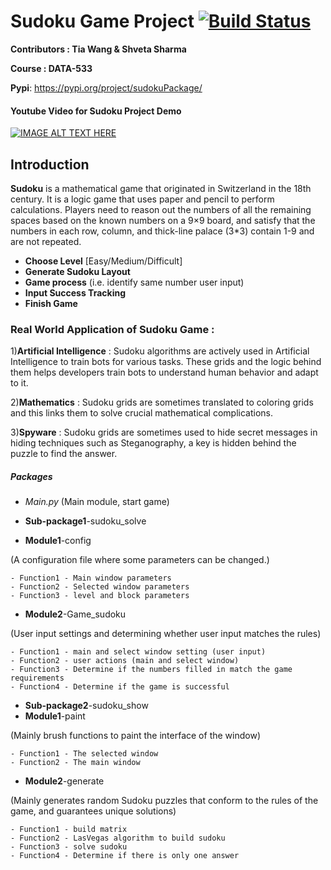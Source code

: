 # Sudoku Game Project [![Build Status](https://app.travis-ci.com/atevhs/TravisCI-DATA533.svg?branch=main)](https://app.travis-ci.com/atevhs/TravisCI-DATA533)

**Contributors : Tia Wang & Shveta Sharma**

**Course : DATA-533**

**Pypi**: https://pypi.org/project/sudokuPackage/

#### Youtube Video for Sudoku Project Demo

[![IMAGE ALT TEXT HERE](https://img.youtube.com/vi/2XGLlmKY1fw/0.jpg)](https://youtu.be/2XGLlmKY1fw)


## Introduction

**Sudoku** is a mathematical game that originated in Switzerland in the 18th century. It is a logic game that uses paper and pencil to perform calculations. Players need to reason out the numbers of all the remaining spaces based on the known numbers on a 9×9 board, and satisfy that the numbers in each row, column, and thick-line palace (3*3) contain 1-9 and are not repeated.

- **Choose Level** [Easy/Medium/Difficult]
- **Generate Sudoku Layout**
- **Game process** (i.e. identify same number user input)
- **Input Success Tracking**
- **Finish Game**

### Real World Application of Sudoku Game :

1)**Artificial Intelligence** : Sudoku algorithms are actively used in Artificial Intelligence to train bots for various tasks. These grids and the logic behind them helps developers train bots to understand human behavior and adapt to it.

2)**Mathematics** : Sudoku grids are sometimes translated to coloring grids and this links them to solve crucial mathematical complications.

3)**Spyware** : Sudoku grids are sometimes used to hide secret messages in hiding techniques such as Steganography, a key is hidden behind the puzzle to find the answer.


##### Packages
- *Main.py* (Main module, start game)
 - **Sub-package1**-sudoku_solve
 
 - **Module1**-config 

(A configuration file where some parameters can be changed.)
    
    - Function1 - Main window parameters
    - Function2 - Selected window parameters
    - Function3 - level and block parameters
    
 - **Module2**-Game_sudoku

(User input settings and determining whether user input matches the rules)

    - Function1 - main and select window setting (user input)
    - Function2 - user actions (main and select window)
    - Function3 - Determine if the numbers filled in match the game requirements
    - Function4 - Determine if the game is successful
    
  - **Sub-package2**-sudoku_show
  - **Module1**-paint 
 
(Mainly brush functions to paint the interface of the window)
 
    - Function1 - The selected window
    - Function2 - The main window

  - **Module2**-generate 

(Mainly generates random Sudoku puzzles that conform to the rules of the game, and guarantees unique solutions)
    
    - Function1 - build matrix
    - Function2 - LasVegas algorithm to build sudoku
    - Function3 - solve sudoku
    - Function4 - Determine if there is only one answer

